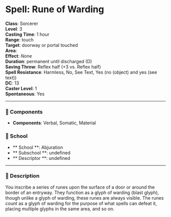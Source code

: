 
# Spell: Rune of Warding
**Class**: Sorcerer  
**Level**: 3  
**Casting Time**: 1 hour  
**Range**: touch  
**Target**: doorway or portal touched  
**Area**:   
**Effect**: _None_  
**Duration**: permanent until discharged (D)  
**Saving Throw**: Reflex half (+3 vs. Reflex half)  
**Spell Resistance**: Harmless, No, See Text, Yes (no (object) and yes (see text))  
**DC**: 13  
**Caster Level**: 1  
**Spontaneous**: Yes

---

### 🔮 Components
- **Components**: Verbal, Somatic, Material

### 🏫 School
- ** School **: Abjuration
- ** Subschool **: undefined
- ** Descriptor **: undefined
---

### 📜 Description
You inscribe a series of runes upon the surface of a door or around the border of an entryway. They function as a glyph of warding (blast glyph), though unlike a glyph of warding, these runes are always visible. The runes count as a glyph of warding for the purpose of what spells can defeat it, placing multiple glyphs in the same area, and so on.
